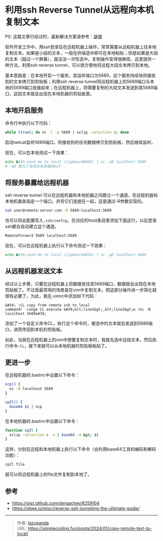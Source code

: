 # 利用ssh Reverse Tunnel从远程向本机复制文本


PS: 这篇文章已经过时，最新解决方案请参考：[链接](https://www.reddit.com/r/vim/comments/k1ydpn/a_guide_on_how_to_copy_text_from_anywhere/)

软件开发工作中，用ssh登录后在远程机器上操作，常常需要从远程机器上往本地复制文本。如果是小段的文本，一般在终端选中即可在本地粘贴；但是如果是大段的文本（超过一个屏幕），就没法一次性选中，复制操作变得很麻烦。这里提供一种方法，利用ssh reverse tunnel，可以很方便地将远程大段文本拷贝到本地。

基本思路是：在本地开启一个服务，其监听端口为5689，这个服务持续地将接收到的文本拷贝到剪贴板；利用ssh reverse tunnel将远程机器上的5689端口与本地的5689端口连接起来；在远程机器上，将需要复制的大段文本发送到其5689端口，这段文本就会出现在本地机器的剪贴板里。

## 本地开启服务
命令行中执行以下代码：
```bash
while (true); do nc -l -p 5689 | xclip -selection c; done
```
启动netcat监听5689端口，将接收到的任何数据拷贝到剪贴板，然后继续监听。

现在，可以在本地测试一下效果：
```bash
echo &#34;send me to local clipboard&#34; | nc -q0 localhost 5689
# -q0 是为了去除文本末尾的eof
```
## 将服务暴露给远程机器
ssh reverse tunnel 可以在远程机器和本地机器之间建立一个通道，在远程机器和本地机器各指定一个端口，并将它们连接在一起，这是通过-R参数实现的。
```bash
ssh user@remote-server.com -R 5689:localhost:5689
```
也可以将此配置写入`.ssh/config`，在对应的host条目里添加下面这行，以后登录ssh都会自动建立这个通道。
```bash
RemoteForward 5689 localhost:5689
```
现在，可以在远程机器上执行以下命令测试一下效果：
```bash
echo &#34;send me to local clipboard&#34; | nc -q0 localhost 5689
```
## 从远程机器发送文本
经过以上步骤，只要在远程机器上将数据发往其5689端口，数据就会出现在本地剪贴板了。不过我最常用的场景是在vim中复制文本，把这部分操作进一步简化就很有必要了。为此，我在.vimrc中添加如下代码：
```vim
&#34; :CL copy from remote ssh to local
command! -range CL execute &#39;&lt;line1&gt;,&lt;line2&gt;w !nc -N localhost 5689&#39;
```
添加了一个自定义命令CL，执行这个命令时，被选中的文本就会发送到5689端口，进而传回到本机的剪贴板。

如此，当我在远程机器上的vim中想要复制文本时，我就先选中这段文本，然后执行命令`:CL`，接下来就可以从本地机器的剪贴板粘贴了。

## 更进一步
在远程机器的.bashrc中设置以下命令：
```bash
ncp() {
  nc -N localhost 5689
}

cp2l() {
  base64 $1 | ncp
}
```
在本地机器的.bashrc中设置以下命令：
```bash
function cp2l {
  xclip -selection c -o | base64 -d &gt; $1
}
```

这样，分别在远程和本地机器上执行以下命令（会利用base64工具的编码和解码功能）：
```bash
cp2l file
```
就可以将远程机器上的file文件复制到本地了。

## 参考
- https://gist.github.com/dergachev/8259104
- https://qbee.io/misc/reverse-ssh-tunneling-the-ultimate-guide/


---

> 作者: [lazypanda](https://github.com/wanghuibin0)  
> URL: https://simplecoding.fun/posts/2024/01/copy-remote-text-to-local/  

